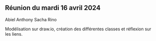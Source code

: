 ## Réunion du mardi 16 avril 2024

Abiel
Anthony
Sacha
Rino

Modélisation sur draw.io, création des différentes classes et réflexion sur les liens.